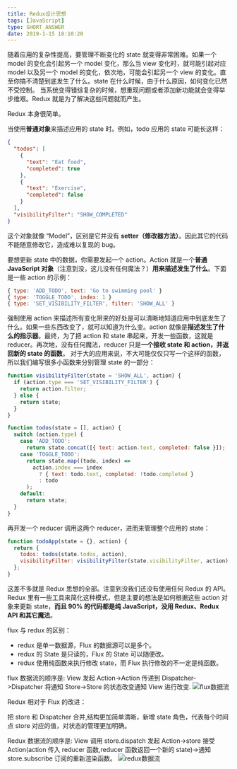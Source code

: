 ```yaml
---
title: Redux设计思想
tags: [JavaScript]
type: SHORT_ANSWER
date: 2019-1-15 18:10:20
---
```


随着应用的复杂性提高，要管理不断变化的 state 就变得非常困难。如果一个 model 的变化会引起另一个 model 变化，那么当 view 变化时，就可能引起对应 model 以及另一个 model 的变化，依次地，可能会引起另一个 view 的变化。直至你搞不清楚到底发生了什么。state 在什么时候，由于什么原因，如何变化已然不受控制。 当系统变得错综复杂的时候，想重现问题或者添加新功能就会变得举步维艰。Redux 就是为了解决这些问题就而产生。

Redux 本身很简单。

当使用**普通对象**来描述应用的 state 时。例如，todo 应用的 state 可能长这样：

```json
{
  "todos": [
    {
      "text": "Eat food",
      "completed": true
    },
    {
      "text": "Exercise",
      "completed": false
    }
  ],
  "visibilityFilter": "SHOW_COMPLETED"
}
```

这个对象就像 “Model”，区别是它并没有 **setter（修改器方法）**。因此其它的代码不能随意修改它，造成难以复现的 bug。

要想更新 state 中的数据，你需要发起一个 action。Action 就是一个**普通 JavaScript 对象**（注意到没，这儿没有任何魔法？）**用来描述发生了什么**。下面是一些 action 的示例：

```js
{ type: 'ADD_TODO', text: 'Go to swimming pool' }
{ type: 'TOGGLE_TODO', index: 1 }
{ type: 'SET_VISIBILITY_FILTER', filter: 'SHOW_ALL' }
```

强制使用 action 来描述所有变化带来的好处是可以清晰地知道应用中到底发生了什么。如果一些东西改变了，就可以知道为什么变。action 就像是**描述发生了什么的指示器**。最终，为了把 action 和 state 串起来，开发一些函数，这就是 reducer。再次地，没有任何魔法，reducer 只是**一个接收 state 和 action，并返回新的 state 的函数**。 对于大的应用来说，不大可能仅仅只写一个这样的函数，所以我们编写很多小函数来分别管理 state 的一部分：

```js
function visibilityFilter(state = 'SHOW_ALL', action) {
  if (action.type === 'SET_VISIBILITY_FILTER') {
    return action.filter;
  } else {
    return state;
  }
}

function todos(state = [], action) {
  switch (action.type) {
    case 'ADD_TODO':
      return state.concat([{ text: action.text, completed: false }]);
    case 'TOGGLE_TODO':
      return state.map((todo, index) =>
        action.index === index
          ? { text: todo.text, completed: !todo.completed }
          : todo
      );
    default:
      return state;
  }
}
```

再开发一个 reducer 调用这两个 reducer，进而来管理整个应用的 state：

```js
function todoApp(state = {}, action) {
  return {
    todos: todos(state.todos, action),
    visibilityFilter: visibilityFilter(state.visibilityFilter, action),
  };
}
```

这差不多就是 Redux 思想的全部。注意到没我们还没有使用任何 Redux 的 API。Redux 里有一些工具来简化这种模式，但是主要的想法是如何根据这些 action 对象来更新 state，**而且 90% 的代码都是纯 JavaScript，没用 Redux、Redux API 和其它魔法**。

flux 与 redux 的区别：

- redux 是单一数据源，Flux 的数据源可以是多个。
- redux 的 State 是只读的，Flux 的 State 可以随便改。
- redux 使用纯函数来执行修改 state，而 Flux 执行修改的不一定是纯函数。

flux 数据流的顺序是: View 发起 Action->Action 传递到 Dispatcher->Dispatcher 将通知 Store->Store 的状态改变通知 View 进行改变.
![flux数据流](http://blog-bed.oss-cn-beijing.aliyuncs.com/78.redux%E8%AE%BE%E8%AE%A1%E6%80%9D%E6%83%B3/flux.png)

Redux 相对于 Flux 的改进：

把 store 和 Dispatcher 合并,结构更加简单清晰，新增 state 角色，代表每个时间点 store 对应的值，对状态的管理更加明确。

Redux 数据流的顺序是:
View 调用 store.dispatch 发起 Action->store 接受 Action(action 传入 reducer 函数,reducer 函数返回一个新的 state)->通知 store.subscribe 订阅的重新渲染函数。
![redux数据流](http://blog-bed.oss-cn-beijing.aliyuncs.com/78.redux%E8%AE%BE%E8%AE%A1%E6%80%9D%E6%83%B3/redux.png)
